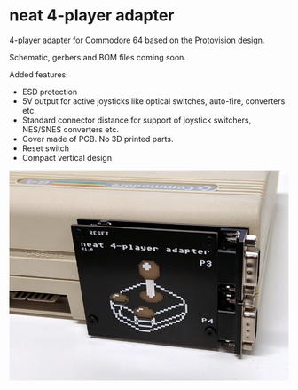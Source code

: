 # neat 4-player adapter
4-player adapter for Commodore 64 based on the [Protovision design](https://www.protovision.games/hardw/build4player.php?language=en#buildit).

Schematic, gerbers and BOM files coming soon.

Added features:
- ESD protection
- 5V output for active joysticks like optical switches, auto-fire, converters etc.
- Standard connector distance for support of joystick switchers, NES/SNES converters etc.
- Cover made of PCB. No 3D printed parts.
- Reset switch
- Compact vertical design

<center>
    <img src="images/proto1.jpg">
</center>

